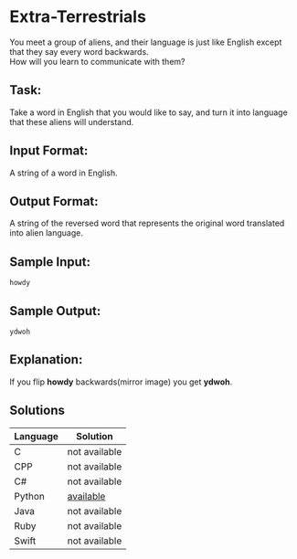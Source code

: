 # Extra-Terrestrials
You meet a group of aliens, and their language is just like English except that they say every word backwards.  
How will you learn to communicate with them?

## Task:  
Take a word in English that you would like to say, and turn it into language that these aliens will understand.

## Input Format:
A string of a word in English.

## Output Format:
A string of the reversed word that represents the original word translated into alien language.

## Sample Input:
```
howdy
```

## Sample Output:
```
ydwoh
```

## Explanation:  
If you flip **howdy** backwards(mirror image) you get **ydwoh**.

## Solutions

Language | Solution
---------|---------
C | not available
CPP | not available
C# | not available
Python | [available](https://raw.githubusercontent.com/chankruze/challenges/master/sololearn/ExtraTerrestrials/ExtraTerrestrials.py)
Java | not available
Ruby | not available
Swift | not available